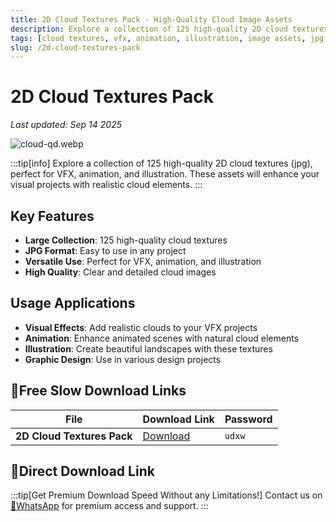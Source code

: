```yaml
---
title: 2D Cloud Textures Pack - High-Quality Cloud Image Assets
description: Explore a collection of 125 high-quality 2D cloud textures (jpg), perfect for VFX, animation, and illustration.
tags: [cloud textures, vfx, animation, illustration, image assets, jpg textures, cloud images, visual effects]
slug: /2d-cloud-textures-pack
---
```


# 2D Cloud Textures Pack

*Last updated: Sep 14 2025*

![cloud-qd.webp](https://list.ucards.store/d/img/cloud-qd.webp)

:::tip[info]
Explore a collection of 125 high-quality 2D cloud textures (jpg), perfect for VFX, animation, and illustration. These assets will enhance your visual projects with realistic cloud elements.
:::

## Key Features

- **Large Collection**: 125 high-quality cloud textures
- **JPG Format**: Easy to use in any project
- **Versatile Use**: Perfect for VFX, animation, and illustration
- **High Quality**: Clear and detailed cloud images

## Usage Applications

- **Visual Effects**: Add realistic clouds to your VFX projects
- **Animation**: Enhance animated scenes with natural cloud elements
- **Illustration**: Create beautiful landscapes with these textures
- **Graphic Design**: Use in various design projects

## 🐌Free Slow Download Links
| File                       | Download Link                                                              | Password |
| -------------------------- | -------------------------------------------------------------------------- | -------- |
| **2D Cloud Textures Pack**  | [Download](https://pan.baidu.com/s/1u9gi1FwVFmzlTrZP2PqyfA?pwd=udxw)        | `udxw`   |

## 🚀Direct Download Link
:::tip[Get Premium Download Speed Without any Limitations!]
Contact us on [💬WhatsApp](https://wa.me/+8613237610083) for premium  access and support.
:::
